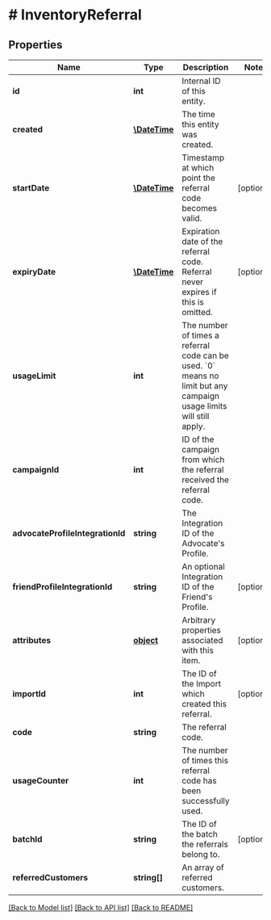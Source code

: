 # # InventoryReferral

## Properties

Name | Type | Description | Notes
------------ | ------------- | ------------- | -------------
**id** | **int** | Internal ID of this entity. | 
**created** | [**\DateTime**](\DateTime.md) | The time this entity was created. | 
**startDate** | [**\DateTime**](\DateTime.md) | Timestamp at which point the referral code becomes valid. | [optional] 
**expiryDate** | [**\DateTime**](\DateTime.md) | Expiration date of the referral code. Referral never expires if this is omitted. | [optional] 
**usageLimit** | **int** | The number of times a referral code can be used. &#x60;0&#x60; means no limit but any campaign usage limits will still apply. | 
**campaignId** | **int** | ID of the campaign from which the referral received the referral code. | 
**advocateProfileIntegrationId** | **string** | The Integration ID of the Advocate&#39;s Profile. | 
**friendProfileIntegrationId** | **string** | An optional Integration ID of the Friend&#39;s Profile. | [optional] 
**attributes** | [**object**](.md) | Arbitrary properties associated with this item. | [optional] 
**importId** | **int** | The ID of the Import which created this referral. | [optional] 
**code** | **string** | The referral code. | 
**usageCounter** | **int** | The number of times this referral code has been successfully used. | 
**batchId** | **string** | The ID of the batch the referrals belong to. | [optional] 
**referredCustomers** | **string[]** | An array of referred customers. | 

[[Back to Model list]](../../README.md#documentation-for-models) [[Back to API list]](../../README.md#documentation-for-api-endpoints) [[Back to README]](../../README.md)



